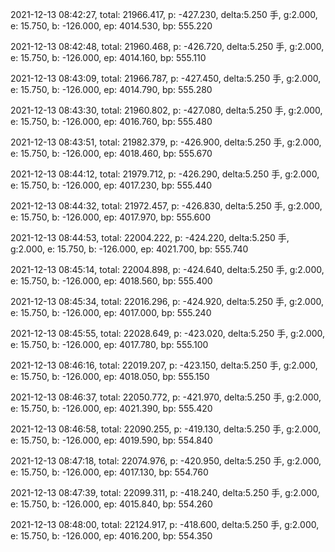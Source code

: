 2021-12-13 08:42:27, total: 21966.417, p: -427.230, delta:5.250 手, g:2.000, e: 15.750, b: -126.000, ep: 4014.530, bp: 555.220

2021-12-13 08:42:48, total: 21960.468, p: -426.720, delta:5.250 手, g:2.000, e: 15.750, b: -126.000, ep: 4014.160, bp: 555.110

2021-12-13 08:43:09, total: 21966.787, p: -427.450, delta:5.250 手, g:2.000, e: 15.750, b: -126.000, ep: 4014.790, bp: 555.280

2021-12-13 08:43:30, total: 21960.802, p: -427.080, delta:5.250 手, g:2.000, e: 15.750, b: -126.000, ep: 4016.760, bp: 555.480

2021-12-13 08:43:51, total: 21982.379, p: -426.900, delta:5.250 手, g:2.000, e: 15.750, b: -126.000, ep: 4018.460, bp: 555.670

2021-12-13 08:44:12, total: 21979.712, p: -426.290, delta:5.250 手, g:2.000, e: 15.750, b: -126.000, ep: 4017.230, bp: 555.440

2021-12-13 08:44:32, total: 21972.457, p: -426.830, delta:5.250 手, g:2.000, e: 15.750, b: -126.000, ep: 4017.970, bp: 555.600

2021-12-13 08:44:53, total: 22004.222, p: -424.220, delta:5.250 手, g:2.000, e: 15.750, b: -126.000, ep: 4021.700, bp: 555.740

2021-12-13 08:45:14, total: 22004.898, p: -424.640, delta:5.250 手, g:2.000, e: 15.750, b: -126.000, ep: 4018.560, bp: 555.400

2021-12-13 08:45:34, total: 22016.296, p: -424.920, delta:5.250 手, g:2.000, e: 15.750, b: -126.000, ep: 4017.000, bp: 555.240

2021-12-13 08:45:55, total: 22028.649, p: -423.020, delta:5.250 手, g:2.000, e: 15.750, b: -126.000, ep: 4017.780, bp: 555.100

2021-12-13 08:46:16, total: 22019.207, p: -423.150, delta:5.250 手, g:2.000, e: 15.750, b: -126.000, ep: 4018.050, bp: 555.150

2021-12-13 08:46:37, total: 22050.772, p: -421.970, delta:5.250 手, g:2.000, e: 15.750, b: -126.000, ep: 4021.390, bp: 555.420

2021-12-13 08:46:58, total: 22090.255, p: -419.130, delta:5.250 手, g:2.000, e: 15.750, b: -126.000, ep: 4019.590, bp: 554.840

2021-12-13 08:47:18, total: 22074.976, p: -420.950, delta:5.250 手, g:2.000, e: 15.750, b: -126.000, ep: 4017.130, bp: 554.760

2021-12-13 08:47:39, total: 22099.311, p: -418.240, delta:5.250 手, g:2.000, e: 15.750, b: -126.000, ep: 4015.840, bp: 554.260

2021-12-13 08:48:00, total: 22124.917, p: -418.600, delta:5.250 手, g:2.000, e: 15.750, b: -126.000, ep: 4016.200, bp: 554.350
